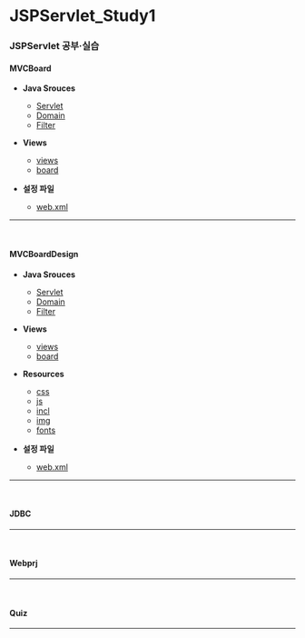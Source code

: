 # JSPServlet_Study1
### JSPServlet 공부·실습

#### MVCBoard
- **Java Srouces**
  - [Servlet](https://github.com/ehdqkd616/JSPServlet_Study1/tree/master/MVCBoard/src/lab/board/web)
  - [Domain](https://github.com/ehdqkd616/JSPServlet_Study1/tree/master/MVCBoard/src/lab/web/domain)
  - [Filter](https://github.com/ehdqkd616/JSPServlet_Study1/tree/master/MVCBoard/src/lab/board/filter)

- **Views**
  - [views](https://github.com/ehdqkd616/JSPServlet_Study1/tree/master/MVCBoard/WebContent)
  - [board](https://github.com/ehdqkd616/JSPServlet_Study1/tree/master/MVCBoard/WebContent/board)

- **설정 파일**
  - [web.xml](https://github.com/ehdqkd616/JSPServlet_Study1/blob/master/MVCBoard/WebContent/WEB-INF/web.xml)
  
___
<br>
  
#### MVCBoardDesign
- **Java Srouces**
  - [Servlet](https://github.com/ehdqkd616/JSPServlet_Study1/tree/master/MVCBoardDesign/src/lab/board/web)
  - [Domain](https://github.com/ehdqkd616/JSPServlet_Study1/tree/master/MVCBoardDesign/src/lab/web/domain)
  - [Filter](https://github.com/ehdqkd616/JSPServlet_Study1/tree/master/MVCBoardDesign/src/lab/board/filter)

- **Views**
  - [views](https://github.com/ehdqkd616/JSPServlet_Study1/tree/master/MVCBoardDesign/WebContent)
  - [board](https://github.com/ehdqkd616/JSPServlet_Study1/tree/master/MVCBoardDesign/WebContent/board)

- **Resources**
  - [css](https://github.com/ehdqkd616/JSPServlet_Study1/tree/master/MVCBoardDesign/WebContent/css)
  - [js](https://github.com/ehdqkd616/JSPServlet_Study1/tree/master/MVCBoardDesign/WebContent/js)
  - [incl](https://github.com/ehdqkd616/JSPServlet_Study1/tree/master/MVCBoardDesign/WebContent/incl)
  - [img](https://github.com/ehdqkd616/JSPServlet_Study1/tree/master/MVCBoardDesign/WebContent/img)
  - [fonts](https://github.com/ehdqkd616/JSPServlet_Study1/tree/master/MVCBoardDesign/WebContent/fonts)
  
- **설정 파일**
  - [web.xml](https://github.com/ehdqkd616/JSPServlet_Study1/blob/master/MVCBoardDesign/WebContent/WEB-INF/web.xml)

___
<br>

#### JDBC

___
<br>

#### Webprj

___
<br>

#### Quiz

___
<br>
